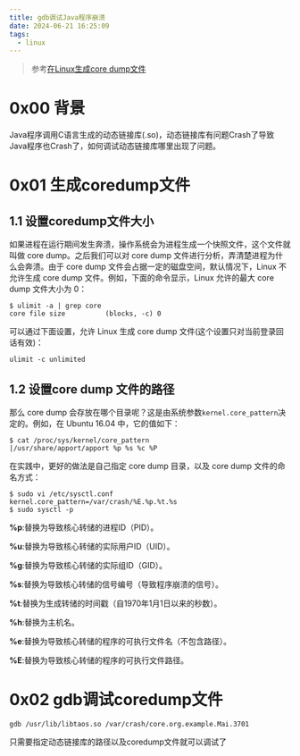 ```yaml
---
title: gdb调试Java程序崩溃
date: 2024-06-21 16:25:09
tags:
  - linux
---
```


> 参考[在Linux生成core dump文件](https://senlinzhan.github.io/2017/12/31/coredump/)

# 0x00 背景

Java程序调用C语言生成的动态链接库(.so)，动态链接库有问题Crash了导致Java程序也Crash了，如何调试动态链接库哪里出现了问题。

<!--more-->

# 0x01 生成coredump文件

## 1.1 设置coredump文件大小

如果进程在运行期间发生奔溃，操作系统会为进程生成一个快照文件，这个文件就叫做 core dump。之后我们可以对 core dump 文件进行分析，弄清楚进程为什么会奔溃。由于 core dump 文件会占据一定的磁盘空间，默认情况下，Linux 不允许生成 core dump 文件。例如，下面的命令显示，Linux 允许的最大 core dump 文件大小为 0：

```shell
$ ulimit -a | grep core
core file size          (blocks, -c) 0
```

可以通过下面设置，允许 Linux 生成 core dump 文件(这个设置只对当前登录回话有效)：

```shell
ulimit -c unlimited
```

## 1.2 设置core dump 文件的路径

那么 core dump 会存放在哪个目录呢？这是由系统参数`kernel.core_pattern`决定的。例如，在 Ubuntu 16.04 中，它的值如下：

```shell
$ cat /proc/sys/kernel/core_pattern
|/usr/share/apport/apport %p %s %c %P
```

在实践中，更好的做法是自己指定 core dump 目录，以及 core dump 文件的命名方式：

```shell
$ sudo vi /etc/sysctl.conf
kernel.core_pattern=/var/crash/%E.%p.%t.%s
$ sudo sysctl -p
```

**%p**:替换为导致核心转储的进程ID（PID）。

**%u**:替换为导致核心转储的实际用户ID（UID）。

**%g**:替换为导致核心转储的实际组ID（GID）。

**%s**:替换为导致核心转储的信号编号（导致程序崩溃的信号）。

**%t**:替换为生成转储的时间戳（自1970年1月1日以来的秒数）。

**%h**:替换为主机名。

**%e**:替换为导致核心转储的程序的可执行文件名（不包含路径）。

**%E**:替换为导致核心转储的程序的可执行文件路径。

# 0x02 gdb调试coredump文件

```shell
gdb /usr/lib/libtaos.so /var/crash/core.org.example.Mai.3701
```

只需要指定动态链接库的路径以及coredump文件就可以调试了
